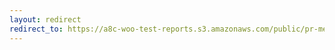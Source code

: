 ```yaml
---
layout: redirect
redirect_to: https://a8c-woo-test-reports.s3.amazonaws.com/public/pr-merge/45602/api/index.html
---
```

